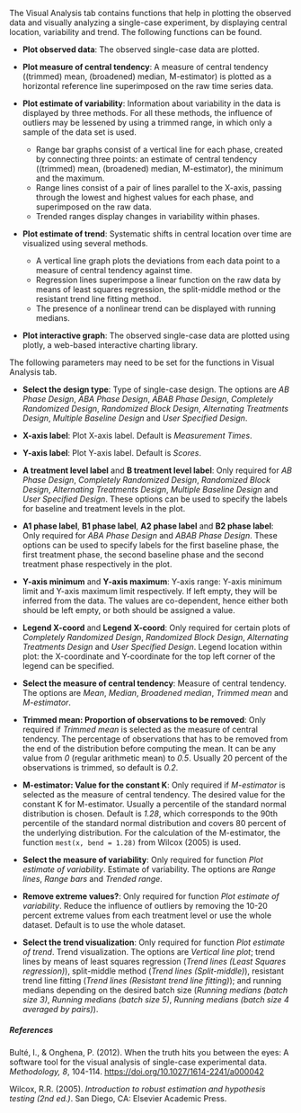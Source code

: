 The Visual Analysis tab contains functions that help in plotting the observed data and visually analyzing a single-case experiment, by displaying central location, variability and trend. The following functions can be found.

* **Plot observed data**: The observed single-case data are plotted.

* **Plot measure of central tendency**: A measure of central tendency ((trimmed) mean, (broadened) median, M-estimator) is plotted as a horizontal reference line superimposed on the raw time series data.

* **Plot estimate of variability**: Information about variability in the data is displayed by three methods. For all these methods, the influence of outliers may be lessened by using a trimmed range, in which only a sample of the data set is used.
    - Range bar graphs consist of a vertical line for each phase, created by connecting three points: an estimate of central tendency ((trimmed) mean, (broadened) median, M-estimator), the minimum and the maximum. 
    - Range lines consist of a pair of lines parallel to the X-axis, passing through the lowest and highest values for each phase, and superimposed on the raw data. 
    - Trended ranges display changes in variability within phases.

* **Plot estimate of trend**: Systematic shifts in central location over time are visualized using several methods.
    - A vertical line graph plots the deviations from each data point to a measure of central tendency against time. 
    - Regression lines superimpose a linear function on the raw data by means of least squares regression, the split-middle method or the resistant trend line fitting method.
    - The presence of a nonlinear trend can be displayed with running medians.

* **Plot interactive graph**: The observed single-case data are plotted using plotly, a web-based interactive charting library.

The following parameters may need to be set for the functions in Visual Analysis tab.

* **Select the design type**: Type of single-case design. The options are *AB Phase Design*, *ABA Phase Design*, *ABAB Phase Design*, *Completely Randomized Design*, *Randomized Block Design*, *Alternating Treatments Design*, *Multiple Baseline Design* and *User Specified Design*.

* **X-axis label**: Plot X-axis label. Default is *Measurement Times*.

* **Y-axis label**: Plot Y-axis label. Default is *Scores*.

* **A treatment level label** and **B treatment level label**: Only required for *AB Phase Design*, *Completely Randomized Design*, *Randomized Block Design*, *Alternating Treatments Design*, *Multiple Baseline Design* and *User Specified Design*. These options can be used to specify the labels for baseline and treatment levels in the plot.

* **A1 phase label**, **B1 phase label**, **A2 phase label** and **B2 phase label**: Only required for *ABA Phase Design* and *ABAB Phase Design*. These options can be used to specify labels for the first baseline phase, the first treatment phase, the second baseline phase and the second treatment phase respectively in the plot.

* **Y-axis minimum** and **Y-axis maximum**: Y-axis range: Y-axis minimum limit and Y-axis maximum limit respectively. If left empty, they will be inferred from the data. The values are co-dependent, hence either both should be left empty, or both should be assigned a value.

* **Legend X-coord** and **Legend X-coord**: Only required for certain plots of *Completely Randomized Design*, *Randomized Block Design*, *Alternating Treatments Design* and *User Specified Design*. Legend location within plot: the X-coordinate and Y-coordinate for the top left corner of the legend can be specified.

* **Select the measure of central tendency**: Measure of central tendency. The options are *Mean*, *Median*, *Broadened median*, *Trimmed mean* and *M-estimator*.

* **Trimmed mean: Proportion of observations to be removed**: Only required if *Trimmed mean* is selected as the measure of central tendency. The percentage of observations that has to be removed from the end of the distribution before computing the mean. It can be any value from *0* (regular arithmetic mean) to *0.5*. Usually 20 percent of the observations is trimmed, so default is *0.2*.

* **M-estimator: Value for the constant K**: Only required if *M-estimator* is selected as the measure of central tendency. The desired value for the constant K for M-estimator. Usually a percentile of the standard normal distribution is chosen. Default is *1.28*, which corresponds to the 90th percentile of the standard normal distribution and covers 80 percent of the underlying distribution. For the calculation of the M-estimator, the function `mest(x, bend = 1.28)` from Wilcox (2005) is used.

* **Select the measure of variability**: Only required for function *Plot estimate of variability*. Estimate of variability. The options are *Range lines*, *Range bars* and *Trended range*.

* **Remove extreme values?**: Only required for function *Plot estimate of variability*. Reduce the influence of outliers by removing the 10-20 percent extreme values from each treatment level or use the whole dataset. Default is to use the whole dataset.

* **Select the trend visualization**: Only required for function *Plot estimate of trend*. Trend visualization. The options are *Vertical line plot*; trend lines by means of least squares regression (*Trend lines (Least Squares regression)*), split-middle method (*Trend lines (Split-middle)*), resistant trend line fitting (*Trend lines (Resistant trend line fitting)*); and running medians depending on the desired batch size (*Running medians (batch size 3)*, *Running medians (batch size 5)*, *Running medians (batch size 4 averaged by pairs)*).

##### **References**

Bult&eacute;, I., & Onghena, P. (2012). When the truth hits you between the eyes: A software tool for the visual analysis of single-case experimental data. *Methodology, 8*, 104-114. https://doi.org/10.1027/1614-2241/a000042

Wilcox, R.R. (2005). *Introduction to robust estimation and hypothesis testing (2nd ed.)*. San Diego, CA: Elsevier Academic Press.
